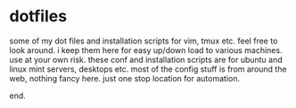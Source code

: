 # dotfiles
some of my dot files and installation scripts for vim, tmux etc.
feel free to look around. i keep them here for easy up/down load to various machines.
use at your own risk.
these conf and installation scripts are for ubuntu and linux mint servers, desktops etc.
most of the config stuff is from around the web, nothing fancy here. just one stop location for automation.

end.
